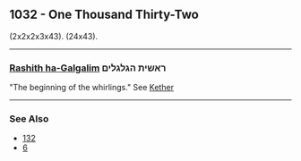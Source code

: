 ## 1032 - One Thousand Thirty-Two
(2x2x2x3x43). (24x43).

---

### [Rashith ha-Galgalim](/keys/RAShITh.HGLGLIM) ראשית הגלגלים
"The beginning of the whirlings." See [Kether](620)

---

### See Also

- [132](132)
- [6](6)
